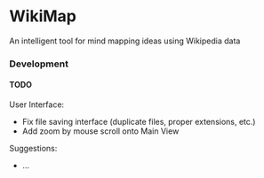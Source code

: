 # WikiMap
An intelligent tool for mind mapping ideas using Wikipedia data

### Development

#### TODO

User Interface:
- Fix file saving interface (duplicate files, proper extensions, etc.)
- Add zoom by mouse scroll onto Main View

Suggestions:
- ...


